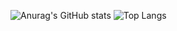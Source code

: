 ![Anurag's GitHub stats](https://github-readme-stats.vercel.app/api?username=Mike-SDG22A&show_icons=true&theme=tokyonight)
![Top Langs](https://github-readme-stats.vercel.app/api/top-langs/?username=Mike-SDG22A)
